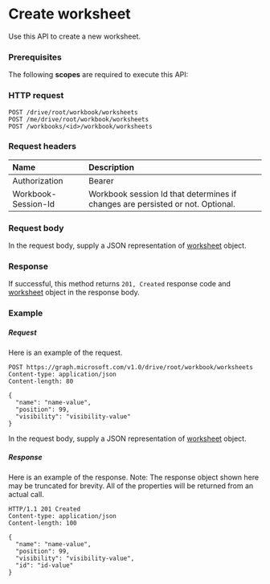 # Create worksheet

Use this API to create a new worksheet.
### Prerequisites
The following **scopes** are required to execute this API: 
### HTTP request
<!-- { "blockType": "ignored" } -->
```http
POST /drive/root/workbook/worksheets
POST /me/drive/root/workbook/worksheets
POST /workbooks/<id>/workbook/worksheets

```
### Request headers
| Name       | Description|
|:---------------|:----------|
| Authorization  | Bearer <code>|
| Workbook-Session-Id  | Workbook session Id that determines if changes are persisted or not. Optional.|

### Request body
In the request body, supply a JSON representation of [worksheet](../resources/worksheet.md) object.


### Response
If successful, this method returns `201, Created` response code and [worksheet](../resources/worksheet.md) object in the response body.

### Example
##### Request
Here is an example of the request.
<!-- {
  "blockType": "request",
  "name": "create_worksheet_from_workbook"
}-->
```http
POST https://graph.microsoft.com/v1.0/drive/root/workbook/worksheets
Content-type: application/json
Content-length: 80

{
  "name": "name-value",
  "position": 99,
  "visibility": "visibility-value"
}
```
In the request body, supply a JSON representation of [worksheet](../resources/worksheet.md) object.
##### Response
Here is an example of the response. Note: The response object shown here may be truncated for brevity. All of the properties will be returned from an actual call.
<!-- {
  "blockType": "response",
  "truncated": true,
  "@odata.type": "microsoft.graph.worksheet"
} -->
```http
HTTP/1.1 201 Created
Content-type: application/json
Content-length: 100

{
  "name": "name-value",
  "position": 99,
  "visibility": "visibility-value",
  "id": "id-value"
}
```

<!-- uuid: 8fcb5dbc-d5aa-4681-8e31-b001d5168d79
2015-10-25 14:57:30 UTC -->
<!-- {
  "type": "#page.annotation",
  "description": "Create worksheet",
  "keywords": "",
  "section": "documentation",
  "tocPath": ""
}-->